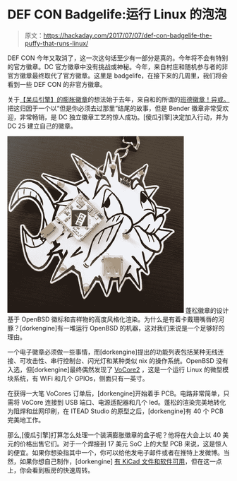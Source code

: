# DEF CON Badgelife:运行 Linux 的泡泡

> 原文：<https://hackaday.com/2017/07/07/def-con-badgelife-the-puffy-that-runs-linux/>

DEF CON 今年又取消了，这一次这句话至少有一部分是真的。今年将不会有特别的官方徽章。DC 官方徽章中没有挑战或神秘。今年，来自村庄和随机参与者的非官方徽章最终取代了官方徽章。这里是 badgelife，在接下来的几周里，我们将会看到一些 DEF CON 的非官方徽章。

关于[【呆瓜引擎】的膨胀徽章](https://shiftj.is/post/puffy/)的想法始于去年，来自和的所谓的[班德徽章！异或。](http://hackaday.com/2016/07/25/hands-on-the-andxor-unofficial-def-con-badge/)把这归因于一个以“但是你必须去过那里”结尾的故事，但是 Bender 徽章非常受欢迎，非常畅销，是 DC 独立徽章工艺的惊人成功。[傻瓜引擎]决定加入行动，并为 DC 25 建立自己的徽章。

[![](img/50a85754f00964b342d94a68fc5f2035.png)](https://hackaday.com/wp-content/uploads/2017/07/puffy.jpg) 蓬松徽章的设计基于 OpenBSD 徽标和吉祥物的高度风格化渲染。为什么是有着卡戴珊嘴唇的河豚？[dorkengine]有一堆运行 OpenBSD 的机器，这对我们来说是一个足够好的理由。

一个电子徽章必须做一些事情，而[dorkengine]提出的功能列表包括某种无线连接、可攻击性、串行控制台、闪光灯和某种类似 nix 的操作系统。OpenBSD 没有入选，但[dorkengine]最终偶然发现了 [VoCore2](http://vocore.io/v2.html) ，这是一个运行 Linux 的微型模块系统，有 WiFi 和几个 GPIOs，侧面只有一英寸。

在获得一大笔 VoCores 订单后，[dorkengine]开始着手 PCB。电路非常简单，只需将 VoCore 连接到 USB 端口、电源适配器和几个 led。蓬松的渲染完美地转化为阻焊和丝网印刷，在 ITEAD Studio 的原型之后，[dorkengine]有 40 个 PCB 完美地工作。

那么,[傻瓜引擎]打算怎么处理一个装满膨胀徽章的盒子呢？他将在大会上以 40 美元的价格出售它们。对于一个焊接到 17 美元 SoC 上的大型 PCB 来说，这是惊人的便宜。如果你想染指其中一个，你可以给他发电子邮件或者在推特上发微博。当然，如果你想自己制作，[dorkengine] [有 KiCad 文件和软件可用](https://gitla.in/darkengine/puffy)，但在这一点上，你会看到板房的快速周转。